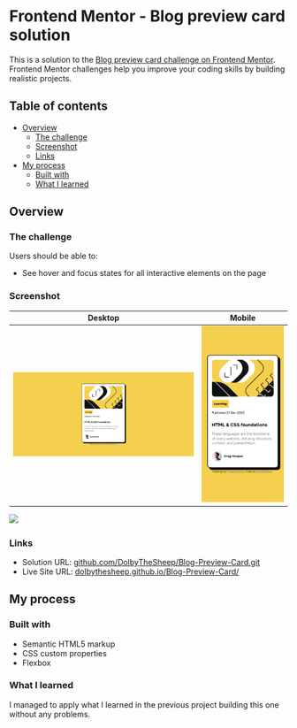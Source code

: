 # Frontend Mentor - Blog preview card solution

This is a solution to the [Blog preview card challenge on Frontend Mentor](https://www.frontendmentor.io/challenges/blog-preview-card-ckPaj01IcS). Frontend Mentor challenges help you improve your coding skills by building realistic projects. 

## Table of contents

- [Overview](#overview)
  - [The challenge](#the-challenge)
  - [Screenshot](#screenshot)
  - [Links](#links)
- [My process](#my-process)
  - [Built with](#built-with)
  - [What I learned](#what-i-learned)


## Overview

### The challenge

Users should be able to:

- See hover and focus states for all interactive elements on the page

### Screenshot

| Desktop                                         |           Mobile                               |
|-------------------------------------------------|------------------------------------------------|
|![Desktop](./screenshots/blog-peview-desktop.png)|![Mobile](./screenshots/blog-preview-mobile.png)|
![](./screenshot.jpg)

### Links

- Solution URL: [github.com/DolbyTheSheep/Blog-Preview-Card.git](https://github.com/DolbyTheSheep/Blog-Preview-Card.git)
- Live Site URL: [dolbythesheep.github.io/Blog-Preview-Card/](https://dolbythesheep.github.io/Blog-Preview-Card/)

## My process

### Built with

- Semantic HTML5 markup
- CSS custom properties
- Flexbox

### What I learned

I managed to apply what I learned in the previous project building this one without any problems.